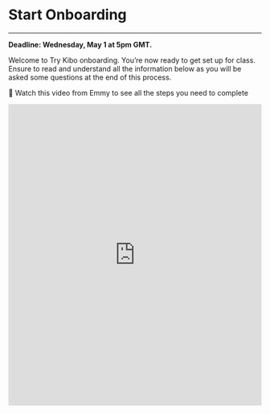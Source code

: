 # Start Onboarding

---
**Deadline: Wednesday, May 1 at 5pm GMT.**

Welcome to Try Kibo onboarding. You’re now ready to get set up for class. Ensure to read and understand all the information below as you will be asked some questions at the end of this process. 

<aside>

🚨 Watch this video from Emmy to see all the steps you need to complete

</aside>


<div style="position: relative; height: 100%; width: 100%;">
  <iframe width="100%" height="600" src="https://www.loom.com/embed/1447d55fec064aa4bdea524c5f57eb09?sid=3693661d-7f8e-4974-ae43-01a7941a999c" title="Onboarding for Try Kibo" frameborder="0" allow="accelerometer; autoplay; clipboard-write; encrypted-media; gyroscope; picture-in-picture; web-share" allowfullscreen></iframe>
</div>


During this process, you will:
* Select a live class.
* Join your class Replit team.
* Learn about how you will learn at Kibo.
* Join Discord, update your profile, and introduce yourself.
* Submit an onboarding checklist form

As you get through these steps, you will complete 3 activities that will help us verify that you are ready for class.

>

# Virtual sessions during Try Kibo

While you study at Kibo, there will be weekly live events that you will attend. These events are:

* **Live class(90 minutes)**: Mandatory weekly live sessions on Google Meet, led by an instructor or teaching assistant. It will include collaborative problem-solving (1 hour) and opportunities to ask questions about your lessons (30 minutes). You will select a live class time below.

* **Office hours (60 minutes)**: Personalized help with your projects and lessons. This session is _optional_ and led by a teaching assistant.

* **Community Friday (60 minutes)**: Career-focused events featuring tech professionals and mentors like software engineers, product managers, and data scientists.


### Activity 1 - select a live class

Below is a list of weekly live classes available. Submit the form below to pick a live class time that works best for you. You can only select one live class. Time is in GMT(convert to your local timezone)

| Time (in GMT) | Day | Led by |
| --- | --- | --- |
| 5:00pm GMT | Wednesday | Emmanuel A |
| 2:30pm GMT | Thursdays | Wasiu Y |
| 7:00pm GMT | Fridays | Enoch E |
| 3:00pm GMT | Saturdays | Emmanuel O |


<div style="width:100%;height:500px;"><iframe src="https://forms.gle/2CpWh1t37fHFTjRj7" frameborder="0" sandbox="allow-scripts allow-popups allow-top-navigation-by-user-activation allow-forms allow-same-origin" allowfullscreen="" style="width: 100%; height: 100%; border-radius: 1px; pointer-events: auto; background-color: white;"></iframe>
</div>

>

# Learning at Kibo 

You will be learning with peers, instructors, and teaching assistants from across the continent. In this section, you will learn about the support system available to you and how you can get help.

* **The Kibo Support System:** This includes community managers, instructors, and teaching assistants who are available to help you throughout your learning journey. Feel free to reach out and connect with any of them

![support_system](./try-kibo-onboarding/support_system.png)

* **How to get help:** Even though you will have a host of people who will support you throughout your journey, you will also refine your problem-solving abilities. As a rule of thumb, if you need help with your lessons, follow these steps to get help.
    * **Google:** Try to find answers to your questions online – a great way to polish your Google searching skills
    * **Community:** Ask your peers in the #help channels on Discord. They might have similar questions or answer
    * **Kibo:** If you still need assistance, contact the Kibo team—your instructor, TAs, or community managers.

![how_to_get_help](./try-kibo-onboarding/how_to_get_help.png)

>

# Tools for Success

During your class, you will use various tools for your learning. These tools are:

* **Anchor:** If you can see this, you are on Anchor. All your lessons will be released on this site – bookmark this site: <a href="https://lms.kibo.school/" target="_blank"> lms.kibo.school </a>
* **Replit:** You will write your code and submit it using. It has everything you need to build and run computer programs. You will join a replit team to access your lessons below
* **Zoom & Google Meet:** You will use these tools to attend your live classes, office hours, and events.
* **Discord:** This is our community platform, where you'll communicate and connect with peers and instructors. Joining Discord is mandatory once the program starts, as all communication from the Kibo team will be conducted there. You will join Discord and introduce yourself below


### Activity 2 – Join Replit Team

You have already created a Replit account during the admissions challenge. Now, you need to join the Replit team so you will be able to access your work in class.

* Go to <a href="https://replit.com/~" target="_blank">replit.com</a>
* Select "Log in" at the top right corner to login to your account
* <a href="https://replit.com/teams/join/vnkaintherfcjouxwgumkaoqtrexztiw-tk12-ids" target="_blank">Click this link </a> to join the Replit team for the class.


### Activity 3 – Join Discord and complete the onboarding checklist

After the class starts, all communication from the Kibo team will occur on Discord, so joining is mandatory. Follow the steps below to join Discord, introduce yourself, update your profile, and complete the onboarding checklist form.

🚨**Note:** If you witness any delays trying to join Discord, be patient and try again in a few hours. Discord may ban your account if they see multiple activities happening at one time, and it may take up to 20 days to resolve.

* If you already have a Discord account, <a href="https://discord.com/login" target="_blank">log in</a>. Otherwise, create an account and verify it via email. Check your spam folder if the email is not in your inbox
* Join the Try Kibo Discord Server: <a href="https://discord.gg/fkQKtYd33z" target="_blank">https://discord.gg/fkQKtYd33z</a> and follow the steps until you submit the onboarding checklist

    **Steps**
    * Introduce yourself in the #introductions channel
        * Your full name
        * Your location(city, country)
        * A fun fact about you
        * An image or gif that represents you
    *  Update your Discord name to your first name and last initial e.g., "Jessica A", "Sydney W"
    *  Add a preferred profile picture
    *  Submit the onboarding checklist form

Once you have done all the above, you’re ready for class! You will get an invite to the mandatory orientation on or before the end of today.

>

### Orientation date: Friday, 3rd May from 2 - 3:30pm GMT. Mark your calendar
